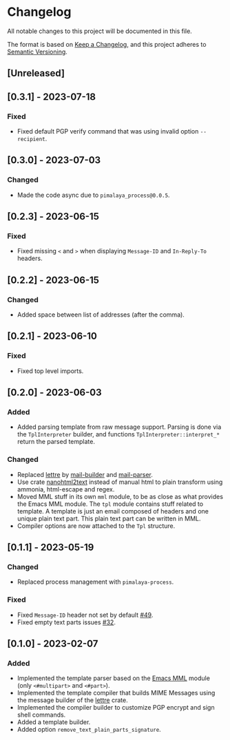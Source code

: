 # Changelog

All notable changes to this project will be documented in this file.

The format is based on [Keep a Changelog](https://keepachangelog.com/en/1.0.0/),
and this project adheres to [Semantic Versioning](https://semver.org/spec/v2.0.0.html).

## [Unreleased]

## [0.3.1] - 2023-07-18

### Fixed

- Fixed default PGP verify command that was using invalid option `--recipient`.

## [0.3.0] - 2023-07-03

### Changed

- Made the code async due to `pimalaya_process@0.0.5`.

## [0.2.3] - 2023-06-15

### Fixed

- Fixed missing `<` and `>` when displaying `Message-ID` and `In-Reply-To` headers.

## [0.2.2] - 2023-06-15

### Changed

- Added space between list of addresses (after the comma).

## [0.2.1] - 2023-06-10

### Fixed

- Fixed top level imports.

## [0.2.0] - 2023-06-03

### Added

- Added parsing template from raw message support. Parsing is done via the `TplInterpreter` builder, and functions `TplInterpreter::interpret_*` return the parsed template.

### Changed

- Replaced [lettre] by [mail-builder] and [mail-parser].
- Use crate [nanohtml2text] instead of manual html to plain transform using ammonia, html-escape and regex.
- Moved MML stuff in its own `mml` module, to be as close as what provides the Emacs MML module. The `tpl` module contains stuff related to template. A template is just an email composed of headers and one unique plain text part. This plain text part can be written in MML.
- Compiler options are now attached to the `Tpl` structure.

## [0.1.1] - 2023-05-19

### Changed

- Replaced process management with `pimalaya-process`.

### Fixed

- Fixed `Message-ID` header not set by default [#49].
- Fixed empty text parts issues [#32].

## [0.1.0] - 2023-02-07

### Added

- Implemented the template parser based on the [Emacs MML] module (only `<#multipart>` and `<#part>`).
- Implemented the template compiler that builds MIME Messages using the message builder of the [lettre] crate.
- Implemented the compiler builder to customize PGP encrypt and sign shell commands.
- Added a template builder.
- Added option `remove_text_plain_parts_signature`.

[Emacs MML]: https://www.gnu.org/software/emacs/manual/html_node/emacs-mime/MML-Definition.html
[lettre]: https://github.com/lettre/lettre
[mail-builder]: https://github.com/stalwartlabs/mail-builder
[mail-parser]: https://github.com/stalwartlabs/mail-parser
[nanohtml2text]: https://crates.io/crates/nanohtml2text

[#32]: https://todo.sr.ht/~soywod/pimalaya/32
[#49]: https://todo.sr.ht/~soywod/pimalaya/49

